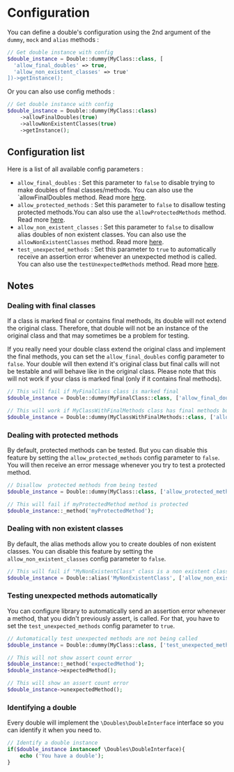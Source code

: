 # Configuration

You can define a double's configuration using the 2nd argument of the `dummy`, `mock` and `alias` methods :

```php
// Get double instance with config
$double_instance = Double::dummy(MyClass::class, [
  'allow_final_doubles' => true,
  'allow_non_existent_classes' => true'
])->getInstance();
```

Or you can also use config methods :

```php
// Get double instance with config
$double_instance = Double::dummy(MyClass::class)
    ->allowFinalDoubles(true)
    ->allowNonExistentClasses(true)
    ->getInstance();
```

## Configuration list

Here is a list of all available config parameters :

- `allow_final_doubles` : Set this parameter to `false` to disable trying to make doubles of final classes/methods. You
  can also use the `allowFinalDoubles method. Read more [here](#2_dealing-with-final-classes).
- `allow_protected_methods` : Set this parameter to `false` to disallow testing protected methods.You can also use
  the `allowProtectedMethods` method. Read more [here](#3_dealing-with-protected-methods).
- `allow_non_existent_classes` : Set this parameter to `false` to disallow alias doubles of non existent classes. You
  can also use the `allowNonExistentClasses` method. Read more [here](#4_dealing-with-non-existent-methods).
- `test_unexpected_methods` : Set this parameter to `true` to automatically receive an assertion error whenever an
  unexpected method is called. You can also use the `testUnexpectedMethods` method. Read
  more [here](#5_testing-unexpected-methods-automatically).

## Notes

### Dealing with final classes

If a class is marked final or contains final methods, its double will not extend the original class. Therefore, that
double will not be an instance of the original class and that may sometimes be a problem for testing.

If you really need your double class extend the original class and implement the final methods, you can set
the `allow_final_doubles` config parameter to `false`. Your double will then extend it's original class but final calls
will not be testable and will behave like in the original class. Please note that this will not work if your class is
marked final (only if it contains final methods).

```php
// This will fail if MyFinalClass class is marked final
$double_instance = Double::dummy(MyFinalClass::class, ['allow_final_doubles' => false])->getInstance();

// This will work if MyClassWithFinalMethods class has final methods but is not marked final (final methods will not be testable)
$double_instance = Double::dummy(MyClassWithFinalMethods::class, ['allow_final_doubles' => false])->getInstance();
```

### Dealing with protected methods

By default, protected methods can be tested. But you can disable this feature by setting the `allow_protected_methods`
config parameter to `false`. You will then receive an error message whenever you try to test a protected method.

```php    
// Disallow  protected methods from being tested
$double_instance = Double::dummy(MyClass::class, ['allow_protected_methods' => false])->getInstance();

// This will fail if myProtectedMethod method is protected
$double_instance::_method('myProtectedMethod');
```

### Dealing with non existent classes

By default, the alias methods allow you to create doubles of non existent classes. You can disable this feature by
setting the `allow_non_existent_classes` config parameter to `false`.

```php
// This will fail if "MyNonExistentClass" class is a non existent class
$double_instance = Double::alias('MyNonExistentClass', ['allow_non_existent_classes' => false])->getInstance();
```

### Testing unexpected methods automatically

You can configure library to automatically send an assertion error whenever a method, that you didn't previously assert,
is called. For that, you have to set the `test_unexpected_methods` config parameter to `true`.

```php
// Automatically test unexpected methods are not being called
$double_instance = Double::dummy(MyClass::class, ['test_unexpected_methods' => true])->getInstance();

// This will not show assert count error
$double_instance::_method('expectedMethod');
$double_instance->expectedMethod();

// This will show an assert count error
$double_instance->unexpectedMethod();
```

### Identifying a double

Every double will implement the `\Doubles\DoubleInterface` interface so you can identify it when you need to.

```php    
// Identify a double instance
if($double_instance instanceof \Doubles\DoubleInterface){
    echo ('You have a double');
}
```